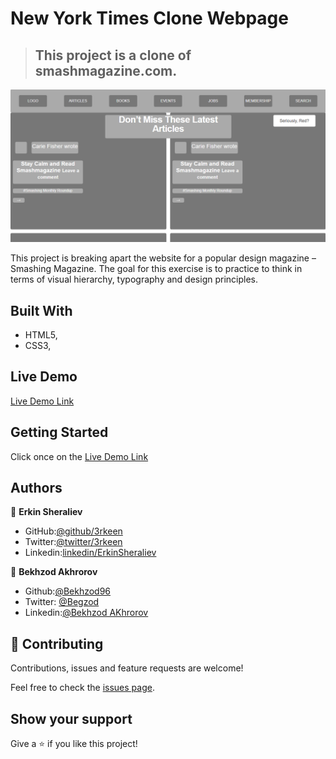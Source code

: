 # New York Times Clone Webpage

> ## This project is a clone of smashmagazine.com.

![screenshot](screenshot.PNG)

This project is breaking apart the website for a popular design magazine – Smashing Magazine. The goal for this exercise is to practice to think in terms of visual hierarchy, typography and design principles.

## Built With

- HTML5,
- CSS3,

## Live Demo

[Live Demo Link](https://rawcdn.githack.com/3rkeen/design-teardown/521e95f55294b94d0c7b1b18beaa00add014bd80/index.html)

## Getting Started

Click once on the [Live Demo Link](https://rawcdn.githack.com/3rkeen/design-teardown/521e95f55294b94d0c7b1b18beaa00add014bd80/index.html)

## Authors

👤 **Erkin Sheraliev**

- GitHub:[@github/3rkeen](https://github.com/3rkeen)
- Twitter:[@twitter/3rkeen](https://twitter.com/3rkeen)
- Linkedin:[linkedin/ErkinSheraliev](https://www.linkedin.com/in/erkin-sheraliev-9122631a0/)

👤 **Bekhzod Akhrorov**

- Github:[@Bekhzod96](https://github.com/Bekhzod96)
- Twitter: [ @Begzod](https://twitter.com/25d47e8987f740b)
- Linkedin:[@Bekhzod AKhrorov](https://www.linkedin.com/in/bekhzod-akhrorov-b24232113/)

## 🤝 Contributing

Contributions, issues and feature requests are welcome!

Feel free to check the [issues page](https://github.com/3rkeen/New-York-Times-Clone/issues).

## Show your support

Give a ⭐️ if you like this project!
